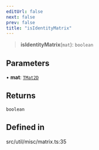 ```yaml
---
editUrl: false
next: false
prev: false
title: "isIdentityMatrix"
---
```


> **isIdentityMatrix**(`mat`): `boolean`

## Parameters

• **mat**: [`TMat2D`](/api/type-aliases/tmat2d/)

## Returns

`boolean`

## Defined in

src/util/misc/matrix.ts:35
